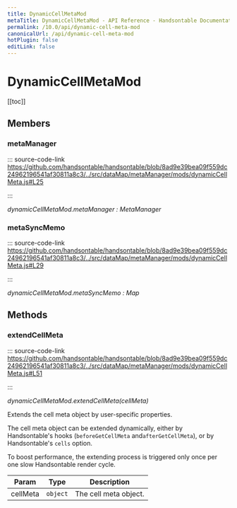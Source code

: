 ```yaml
---
title: DynamicCellMetaMod
metaTitle: DynamicCellMetaMod - API Reference - Handsontable Documentation
permalink: /10.0/api/dynamic-cell-meta-mod
canonicalUrl: /api/dynamic-cell-meta-mod
hotPlugin: false
editLink: false
---
```


# DynamicCellMetaMod

[[toc]]
## Members

### metaManager
  
::: source-code-link https://github.com/handsontable/handsontable/blob/8ad9e39bea09f559dc24962196541af30811a8c3/../src/dataMap/metaManager/mods/dynamicCellMeta.js#L25

:::

_dynamicCellMetaMod.metaManager : MetaManager_



### metaSyncMemo
  
::: source-code-link https://github.com/handsontable/handsontable/blob/8ad9e39bea09f559dc24962196541af30811a8c3/../src/dataMap/metaManager/mods/dynamicCellMeta.js#L29

:::

_dynamicCellMetaMod.metaSyncMemo : Map_


## Methods

### extendCellMeta
  
::: source-code-link https://github.com/handsontable/handsontable/blob/8ad9e39bea09f559dc24962196541af30811a8c3/../src/dataMap/metaManager/mods/dynamicCellMeta.js#L51

:::

_dynamicCellMetaMod.extendCellMeta(cellMeta)_

Extends the cell meta object by user-specific properties.

The cell meta object can be extended dynamically,
either by Handsontable's hooks (`beforeGetCellMeta` and`afterGetCellMeta`),
or by Handsontable's `cells` option.

To boost performance, the extending process is triggered only once per one slow Handsontable render cycle.


| Param | Type | Description |
| --- | --- | --- |
| cellMeta | `object` | The cell meta object. |


